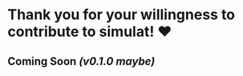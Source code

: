 
# Thank you for your willingness to contribute to simulat! :heart:

## Coming Soon _(v0.1.0 maybe)_
